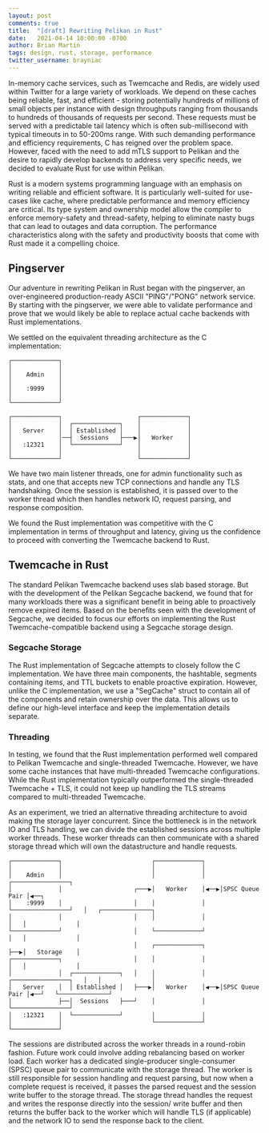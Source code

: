 ```yaml
---
layout: post
comments: true
title:  "[draft] Rewriting Pelikan in Rust"
date:   2021-04-14 10:00:00 -0700
author: Brian Martin
tags: design, rust, storage, performance
twitter_username: brayniac
---
```


In-memory cache services, such as Twemcache and Redis, are widely used within
Twitter for a large variety of workloads. We depend on these caches being
reliable, fast, and efficient - storing potentially hundreds of millions of
small objects per instance with design throughputs ranging from thousands to
hundreds of thousands of requests per second. These requests must be served with
a predictable tail latency which is often sub-millisecond with typical timeouts
in to 50-200ms range. With such demanding performance and efficiency
requirements, C has reigned over the problem space. However, faced with the need
to add mTLS support to Pelikan and the desire to rapidly develop backends to
address very specific needs, we decided to evaluate Rust for use within Pelikan.

Rust is a modern systems programming language with an emphasis on writing
reliable and efficient software. It is particularly well-suited for use-cases
like cache, where predictable performance and memory efficiency are critical.
Its type system and ownership model allow the compiler to enforce memory-safety
and thread-safety, helping to eliminate nasty bugs that can lead to outages and
data corruption. The performance characteristics along with the safety
and productivity boosts that come with Rust made it a compelling choice.

## Pingserver

Our adventure in rewriting Pelikan in Rust began with the pingserver, an
over-engineered production-ready ASCII "PING"/"PONG" network service. By
starting with the pingserver, we were able to validate performance and prove
that we would likely be able to replace actual cache backends with Rust
implementations.

We settled on the equivalent threading architecture as the C implementation:

```
┌─────────────┐                                    
│             │                                    
│    Admin    │                                    
│             │                                    
│    :9999    │                                    
│             │                                    
└─────────────┘                                    
                                                   
┌─────────────┐                     ┌─────────────┐
│             │  ┌─────────────┐    │             │
│   Server    │  │ Established │    │             │
│             │──┤  Sessions   ├───▶│   Worker    │
│   :12321    │  └─────────────┘    │             │
│             │                     │             │
└─────────────┘                     └─────────────┘
```

We have two main listener threads, one for admin functionality such as stats,
and one that accepts new TCP connections and handle any TLS handshaking. Once
the session is established, it is passed over to the worker thread which then
handles network IO, request parsing, and response composition.

We found the Rust implementation was competitive with the C implementation in
terms of throughput and latency, giving us the confidence to proceed with
converting the Twemcache backend to Rust.

## Twemcache in Rust

The standard Pelikan Twemcache backend uses slab based storage. But with the
development of the Pelikan Segcache backend, we found that for many workloads
there was a significant benefit in being able to proactively remove expired
items. Based on the benefits seen with the development of Segcache, we decided
to focus our efforts on implementing the Rust Twemcache-compatible backend using
a Segcache storage design.

### Segcache Storage

The Rust implementation of Segcache attempts to closely follow the C
implementation. We have three main components, the hashtable, segments
containing items, and TTL buckets to enable proactive expiration. However,
unlike the C implementation, we use a "SegCache" struct to contain all of the
components and retain ownership over the data. This allows us to define our
high-level interface and keep the implementation details separate.

### Threading

In testing, we found that the Rust implementation performed well compared to
Pelikan Twemcache and single-threaded Twemcache. However, we have some cache
instances that have multi-threaded Twemcache configurations. While the Rust
implementation typically outperformed the single-threaded Twemcache + TLS, it
could not keep up handling the TLS streams compared to multi-threaded Twemcache.

As an experiment, we tried an alternative threading architecture to avoid making
the storage layer concurrent. Since the bottleneck is in the network IO and TLS
handling, we can divide the established sessions across multiple worker threads.
These worker threads can then communicate with a shared storage thread which
will own the datastructure and handle requests.

```
┌─────────────┐                         ┌─────────────┐                                             
│             │                         │             │                                             
│    Admin    │                         │             │    ┌────────────────┐                       
│             │                    ┌───▶│   Worker    │◀──▶│SPSC Queue Pair │◀──┐                   
│    :9999    │                    │    │             │    └────────────────┘   │   ┌──────────────┐
│             │                    │    │             │                         │   │              │
└─────────────┘                    │    └─────────────┘                         │   │              │
                                   │    ┌─────────────┐                         ├──▶│   Storage    │
┌─────────────┐                    │    │             │                         │   │              │
│             │  ┌─────────────┐   │    │             │    ┌────────────────┐   │   │              │
│   Server    │  │ Established │   ├───▶│   Worker    │◀──▶│SPSC Queue Pair │◀──┘   └──────────────┘
│             ├──│  Sessions   ├───┘    │             │    └────────────────┘                       
│   :12321    │  └─────────────┘        │             │                                             
│             │                         └─────────────┘                                             
└─────────────┘                                                                                     
```

The sessions are distributed across the worker threads in a round-robin fashion.
Future work could involve adding rebalancing based on worker load. Each worker
has a dedicated single-producer single-consumer (SPSC) queue pair to communicate
with the storage thread. The worker is still responsible for session handling
and request parsing, but now when a complete request is received, it passes the
parsed request and the session write buffer to the storage thread. The storage
thread handles the request and writes the response directly into the session/
write buffer and then returns the buffer back to the worker which will handle
TLS (if applicable) and the network IO to send the response back to the client.

